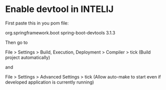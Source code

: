 # Enable devtool in INTELIJ

First paste this in you pom file:

<dependency>
    <groupId>org.springframework.boot</groupId>
    <artifactId>spring-boot-devtools</artifactId>
    <version>3.1.3</version>
</dependency>

Then go to 

File > Settings > Build, Execution, Deployment > Compiler > tick (Build project automatically)

and 

File > Settings > Advanced Settings > tick (Allow auto-make to start even if developed application is currently running)



